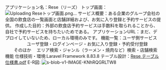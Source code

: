 アプリケーション名：Rese（リーズ）
トップ画面：
![Uploading Reseトップ画面.png…]()
サービス概要：ある企業のグループ会社の全国の飲食店の一覧画面と店舗詳細および、お気に入り登録と予約サービスの提供。
作成した目的：外部の飲食店予約サービスは手数料を取られることから、自社で予約サービスを持ちたいためである。
アプリケーションURL：まだ、デプロイしていないため、ローカル環境のみです。
機能一覧：ユーザ側サービス
　　　　　ユーザ登録・ログインページ・お気に入り登録・予約受付登録
     　　そのほか
       　エリア検索・ジャンル（ラーメン・焼肉など）検索・店舗検索機能
仕様技術・環境:Laravel Framework 8.83.8
テーブル設計：[Rese テーブル仕様書.pdf](https://github.com/user-attachments/files/17608926/Rese.pdf)
E-R図:
![s-blob-v1-IMAGE-KNhRQGRLTW8](https://github.com/user-attachments/assets/adf1e120-dd6a-4a8b-93c2-e8bb5a3269a4)
